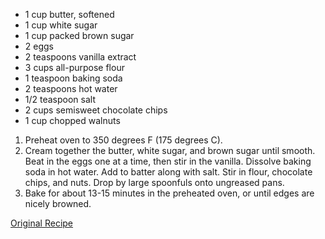 - 1 cup butter, softened
- 1 cup white sugar
- 1 cup packed brown sugar
- 2 eggs
- 2 teaspoons vanilla extract
- 3 cups all-purpose flour
- 1 teaspoon baking soda
- 2 teaspoons hot water
- 1/2 teaspoon salt
- 2 cups semisweet chocolate chips
- 1 cup chopped walnuts

1. Preheat oven to 350 degrees F (175 degrees C).
2. Cream together the butter, white sugar, and brown sugar until smooth. Beat in the eggs one at a time, then stir in the vanilla. Dissolve baking soda in hot water. Add to batter along with salt. Stir in flour, chocolate chips, and nuts. Drop by large spoonfuls onto ungreased pans.
3. Bake for about 13-15 minutes in the preheated oven, or until edges are nicely browned.

[Original Recipe](http://allrecipes.com/recipe/best-chocolate-chip-cookies/)
